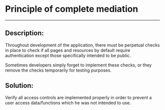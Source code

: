 # Principle of complete mediation
-------

## Description:

Throughout development of the application, there must be perpetual checks in place to check
if all pages and resources by default require authentication except those specifically intended to be public.

Sometimes developers simply forget to implement these checks, or they remove the checks 
temporarily for testing purposes. 

## Solution:

Verify all access controls are implemented properly in order to prevent a user access data/functions which 
he was not intended to use.
